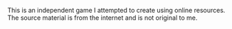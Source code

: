 This is an independent game I attempted to create using online resources.
The source material is from the internet and is not original to me.

